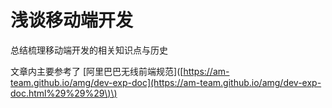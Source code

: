 # 浅谈移动端开发

总结梳理移动端开发的相关知识点与历史

文章内主要参考了 \[阿里巴巴无线前端规范\]\([https://am-team.github.io/amg/dev-exp-doc](https://am-team.github.io/amg/dev-exp-doc.html%29%29%29\)\)

